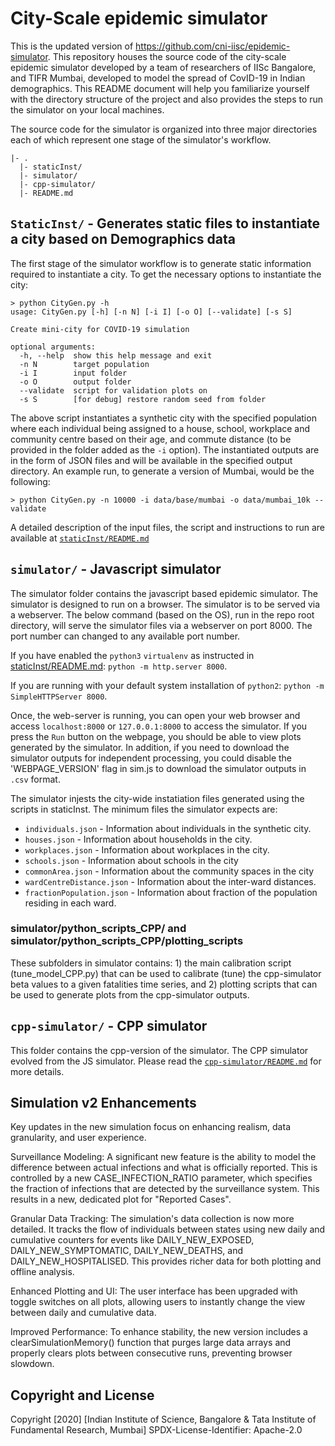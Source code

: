 # City-Scale epidemic simulator
This is the updated version of https://github.com/cni-iisc/epidemic-simulator.
This repository houses the source code of the city-scale epidemic simulator developed by a team of researchers of IISc Bangalore, and TIFR Mumbai, developed to model the spread of CovID-19 in Indian demographics. This README document will help you familiarize yourself with the directory structure of the project and also provides the steps to run the simulator on your local machines. 

The source code for the simulator is organized into three major directories each of which represent one stage of the simulator's workflow.


```
|- .
  |- staticInst/
  |- simulator/  
  |- cpp-simulator/
  |- README.md
```


## `StaticInst/` - Generates static files to instantiate a city based on Demographics data
The first stage of the simulator workflow is to generate static information required to instantiate a city.  To get the necessary options to instantiate the city:

```
> python CityGen.py -h
usage: CityGen.py [-h] [-n N] [-i I] [-o O] [--validate] [-s S]

Create mini-city for COVID-19 simulation

optional arguments:
  -h, --help  show this help message and exit
  -n N        target population
  -i I        input folder
  -o O        output folder
  --validate  script for validation plots on
  -s S        [for debug] restore random seed from folder
```

The above script instantiates a synthetic city with the specified population where each individual being assigned to a house, school, workplace and community centre based on their age, and commute distance (to be provided in the folder added as the `-i` option). The instantiated outputs are in the form of JSON files and will be available in the specified output directory. An example run, to generate a version of Mumbai, would be the following:
```
> python CityGen.py -n 10000 -i data/base/mumbai -o data/mumbai_10k --validate 
```

A detailed description of the input files, the script and instructions to run are available at [`staticInst/README.md`](staticInst/README.md)

## `simulator/` - Javascript simulator

The simulator folder contains the javascript based epidemic simulator. The simulator is designed to run on a browser. The simulator is to be served via a webserver. The below command (based on the OS), run in the repo root directory, will serve the simulator files via a webserver on port 8000. The port number can changed to any available port number.

If you have enabled the `python3` `virtualenv` as instructed in [staticInst/README.md](staticInst/README.md): `python -m http.server 8000`.

If you are running with your default system installation of `python2`:   `python -m SimpleHTTPServer 8000`.

Once, the web-server is running, you can open your web browser and access `localhost:8000` or `127.0.0.1:8000` to access the simulator. If you press the `Run` button on the webpage, you should be able to view plots generated by the simulator. In addition, if you need to download the simulator outputs for independent processing, you could disable the 'WEBPAGE_VERSION' flag in sim.js to download the simulator outputs in `.csv` format.

The simulator injests the city-wide instatiation files generated using the scripts in staticInst. The minimum files the simulator expects are:
 * `individuals.json` - Information about individuals in the synthetic city.
 * `houses.json` - Information about households in the city.
 * `workplaces.json` - Information about workplaces in the city.
 * `schools.json` - Information about schools in the city
 * `commonArea.json` - Information about the community spaces in the city
 * `wardCentreDistance.json` - Information about the inter-ward distances.
 * `fractionPopulation.json` - Information about fraction of the population residing in each ward.

### simulator/python_scripts_CPP/ and  simulator/python_scripts_CPP/plotting_scripts
These subfolders in simulator contains:  1) the main calibration script (tune_model_CPP.py) that can be used to calibrate (tune) the cpp-simulator beta values to a given fatalities time series, and 2) plotting scripts that can be used to generate plots from the cpp-simulator outputs.

## `cpp-simulator/` - CPP simulator
This folder contains the cpp-version of the simulator. The CPP simulator evolved from the JS simulator. 
Please read the  [`cpp-simulator/README.md`](cpp-simulator/README.md) for more details.

## Simulation v2 Enhancements
Key updates in the new simulation focus on enhancing realism, data granularity, and user experience.

Surveillance Modeling: A significant new feature is the ability to model the difference between actual infections and what is officially reported. This is controlled by a new CASE_INFECTION_RATIO parameter, which specifies the fraction of infections that are detected by the surveillance system. This results in a new, dedicated plot for "Reported Cases".

Granular Data Tracking: The simulation's data collection is now more detailed. It tracks the flow of individuals between states using new daily and cumulative counters for events like DAILY_NEW_EXPOSED, DAILY_NEW_SYMPTOMATIC, DAILY_NEW_DEATHS, and DAILY_NEW_HOSPITALISED. This provides richer data for both plotting and offline analysis.

Enhanced Plotting and UI: The user interface has been upgraded with toggle switches on all plots, allowing users to instantly change the view between daily and cumulative data.

Improved Performance: To enhance stability, the new version includes a clearSimulationMemory() function that purges large data arrays and properly clears plots between consecutive runs, preventing browser slowdown.

## Copyright and License
Copyright [2020] [Indian Institute of Science, Bangalore & Tata Institute of Fundamental Research, Mumbai]
SPDX-License-Identifier: Apache-2.0
